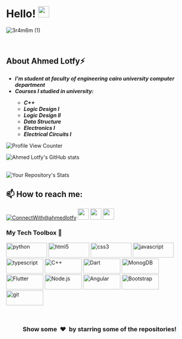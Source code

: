 
# Hello! <img src="https://raw.githubusercontent.com/MartinHeinz/MartinHeinz/master/wave.gif" width="30px">
<!-- instructions By Ahmed Lotfy
put your cover here -->
![3r4m6m (1)](https://user-images.githubusercontent.com/76037906/134744798-6e2285da-91be-4766-9330-c234729754b2.jpg)





<br>

<h2>About Ahmed Lotfy⚡</h2>
<ul>
 <li><strong><em>I'm student at faculty of engineering cairo university computer department</em></strong></li>
 <li><strong><em>Courses I studied in university: <ul>
  <li>C++</li>
    <li>Logic Design I</li>
  <li>Logic Design II</li>
  <li>Data Structure</li>
  <li>Electronics I</li>
  <li>Electrical Circuits I</li>
  </ul></em></strong></li>

</ul>
<!-- your profile view counter here -->

![Profile View Counter](https://komarev.com/ghpvc/?username=AhmedLotfy02)

<!-- profile stats here just change username to yours -->

![Ahmed Lotfy's GitHub stats](https://github-readme-stats.vercel.app/api?username=AhmedLotfy02&show_icons=true&theme=novatorem)       
<br>

![Your Repository's Stats](https://github-readme-stats.vercel.app/api/top-langs/?username=AhmedLotfy02&count_private=true&theme=novatorem)



<h2>📫 How to reach me:</h2>
<!-- put your social media's account links here -->

<a href="https://mail.google.com/mail/u/?authuser=ahmadlotfygamersfield@gmail.com">![ConnectWith@ahmedlotfy](https://img.shields.io/badge/Gmail-D14836?style=for-the-badge&logo=gmail&logoColor=white)</a> 
<a href="https://twitter.com/Ahmed_Lotfy0"><img height="30" src="https://img.shields.io/badge/twitter-%231DA1F2.svg?&style=for-the-badge&logo=twitter&logoColor=white" /></a>
<a href="https://www.linkedin.com/in/ahmed-lotfy-5030a917a/"><img height="30" src="https://img.shields.io/badge/linkedin-blue.svg?&style=for-the-badge&logo=linkedin&logoColor=white" /></a>
<a href="https://www.facebook.com/ahmad.lotfy.718"><img height="30" src="https://img.shields.io/badge/Facebook-1877F2?style=for-the-badge&logo=facebook&logoColor=white" /></a>
<br>

<!-- technologies here -->
### My Tech Toolbox 🧰 

<p align="left">
<img src="https://img.shields.io/badge/Python-3776AB?style=for-the-badge&logo=python&logoColor=white" alt="python" width="110" height="40"/> 
<img src="https://img.shields.io/badge/HTML5-E34F26?style=for-the-badge&logo=html5&logoColor=white" alt="html5" width="110" height="40"/> 
<img src="https://img.shields.io/badge/CSS3-1572B6?style=for-the-badge&logo=css3&logoColor=white" alt="css3" width="110" height="40"/> 
 <img src="https://img.shields.io/badge/JavaScript-323330?style=for-the-badge&logo=javascript&logoColor=F7DF1E" alt="javascript" width="110" height="40"/> 
<img src="https://img.shields.io/badge/TypeScript-007ACC?style=for-the-badge&logo=typescript&logoColor=white" alt="typescript" width="100" height="40"/> 
<img src="https://img.shields.io/badge/C%2B%2B-00599C?style=for-the-badge&logo=c%2B%2B&logoColor=white" alt="C++" width="100" height="40"/> 
<img src="https://img.shields.io/badge/Dart-0175C2?style=for-the-badge&logo=dart&logoColor=white" alt="Dart" width="100" height="40"/> 
<img src="https://img.shields.io/badge/MongoDB-white?style=for-the-badge&logo=mongodb&logoColor=4EA94B" alt="MonogDB" width="100" height="40"/> 
 <img src="https://img.shields.io/badge/Flutter-02569B?style=for-the-badge&logo=flutter&logoColor=white" alt="Flutter" width="100" height="40"/> 
<img src="https://img.shields.io/badge/Node.js-339933?style=for-the-badge&logo=nodedotjs&logoColor=white" alt="Node.js" width="100" height="40"/> 
<img src="https://img.shields.io/badge/Angular-DD0031?style=for-the-badge&logo=angular&logoColor=white" alt="Angular" width="100" height="40"/> 
<img src="https://img.shields.io/badge/Bootstrap-563D7C?style=for-the-badge&logo=bootstrap&logoColor=white" alt="Bootstrap" width="100" height="40"/> 
<img src="https://img.shields.io/badge/Git-F05032?style=for-the-badge&logo=git&logoColor=white" alt="git" width="100" height="40"/> 





</p>
<br>
<h3 align="center">Show some &nbsp;❤️&nbsp; by starring some of the repositories!</h3>
